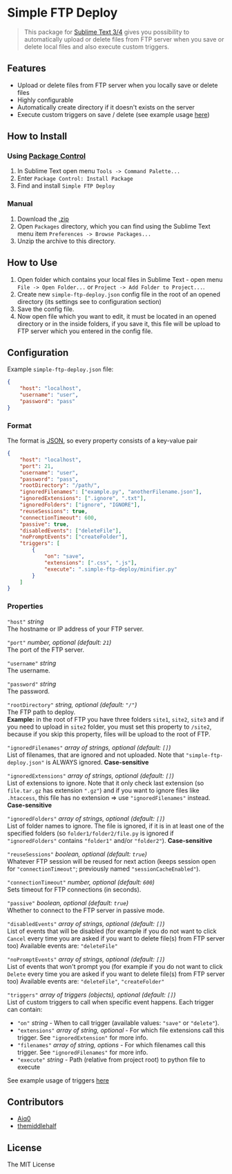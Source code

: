 # Simple FTP Deploy
> This package for [Sublime Text 3/4](https://www.sublimetext.com/) gives you possibility to automatically upload or delete files from FTP server when you save or delete local files and also execute custom triggers.

## Features
- Upload or delete files from FTP server when you locally save or delete files
- Highly configurable
- Automatically create directory if it doesn't exists on the server
- Execute custom triggers on save / delete (see example usage [here](https://gist.github.com/Aiq0/790aa5f04209e5b049138445fd79c522))

## How to Install

### Using [Package Control](https://packagecontrol.io)
1. In Sublime Text open menu `Tools -> Command Palette...`
2. Enter `Package Control: Install Package`
3. Find and install `Simple FTP Deploy`

### Manual
1. Download the [.zip](https://github.com/HexRx/simple-ftp-deploy/archive/master.zip)
2. Open `Packages` directory, which you can find using the Sublime Text menu item `Preferences -> Browse Packages...`
3. Unzip the archive to this directory.

## How to Use

1. Open folder which contains your local files in Sublime Text - open menu `File -> Open Folder...` or `Project -> Add Folder to Project...`.
2. Create new `simple-ftp-deploy.json` config file in the root of an opened directory (its settings see to configuration section)
3. Save the config file.
4. Now open file which you want to edit, it must be located in an opened directory or in the inside folders, if you save it, this file will be upload to FTP server which you entered in the config file.

## Configuration

Example `simple-ftp-deploy.json` file:
```json
{
    "host": "localhost",
    "username": "user",
    "password": "pass"
}
```

### Format
The format is [JSON](https://www.json.org), so every property consists of a key-value pair
```json
{
    "host": "localhost",
    "port": 21, 
    "username": "user",
    "password": "pass",
    "rootDirectory": "/path/",
    "ignoredFilenames": ["example.py", "anotherFilename.json"],
    "ignoredExtensions": [".ignore", ".txt"],
    "ignoredFolders": ["ignore", "IGNORE"],
    "reuseSessions": true,
    "connectionTimeout": 600,
    "passive": true,
    "disabledEvents": ["deleteFile"],
    "noPromptEvents": ["createFolder"],
    "triggers": [
        {
            "on": "save",
            "extensions": [".css", ".js"],
            "execute": ".simple-ftp-deploy/minifier.py"
        }
    ]
}
```

### Properties

`"host"` *string*  
The hostname or IP address of your FTP server.

`"port"` *number, optional (default: `21`)*  
The port of the FTP server.

`"username"` *string*  
The username.

`"password"` *string*  
The password.

`"rootDirectory"` *string, optional (default: `"/"`)*  
The FTP path to deploy.  
**Example:** in the root of FTP you have three folders `site1`, `site2`, `site3` and if you need to upload in `site2` folder, you must set this property to `/site2`, because if you skip this property, files will be upload to the root of FTP.

`"ignoredFilenames"` *array of strings, optional (default: `[]`)*  
List of filenames, that are ignored and not uploaded. Note that `"simple-ftp-deploy.json"` is ALWAYS ignored. **Case-sensitive**

`"ignoredExtensions"` *array of strings, optional (default: `[]`)*  
List of extensions to ignore. Note that it only check last extension (so `file.tar.gz` has extension `".gz"`) and if you want to ignore files like `.htaccess`, this file has no extension => use `"ignoredFilenames"` instead. **Case-sensitive**

`"ignoredFolders"` *array of strings, optional (default: `[]`)*  
List of folder names to ignore. The file is ignored, if it is in at least one of the specified folders (so `folder1/folder2/file.py` is ignored if `"ignoredFolders"` contains `"folder1"` and/or `"folder2"`). **Case-sensitive**

`"reuseSessions"` *boolean, optional (default: `true`)*  
Whatever FTP session will be reused for next action (keeps session open for `"connectionTimeout"`; previously named `"sessionCacheEnabled"`).

`"connectionTimeout"` *number, optional (default: `600`)*  
Sets timeout for FTP connections (in seconds).

`"passive"` *boolean, optional (default: `true`)*  
Whether to connect to the FTP server in passive mode.

`"disabledEvents"` *array of strings, optional (default: `[]`)*  
List of events that will be disabled (for example if you do not want to click `Cancel` every time you are asked if you want to delete file(s) from FTP server too)
Available events are: `"deleteFile"`

`"noPromptEvents"` *array of strings, optional (default: `[]`)*  
List of events that won't prompt you (for example if you do not want to click `Delete` every time you are asked if you want to delete file(s) from FTP server too)
Available events are: `"deleteFile"`, `"createFolder"`

`"triggers"` *array of triggers (objects), optional (default: `[]`)*  
List of custom triggers to call when specific event happens. Each trigger can contain:

* `"on"` *string* - When to call trigger (available values: `"save"` or `"delete"`).
* `"extensions"` *array of string, optional* - For which file extensions call this trigger. See `"ignoredExtension"` for more info.
* `"filenames"` *array of string, options* - For which filenames call this trigger. See `"ignoredFilenames"` for more info.
* `"execute"` *string* - Path (relative from project root) to python file to execute

See example usage of triggers [here](https://gist.github.com/Aiq0/790aa5f04209e5b049138445fd79c522)


## Contributors
- [Aiq0](https://github.com/Aiq0)
- [themiddlehalf](https://github.com/themiddlehalf)

## License
The MIT License
